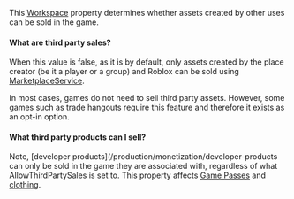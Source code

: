 This [Workspace](https://create.roblox.com/docs/reference/engine/classes/Workspace) property determines whether assets created by other uses
can be sold in the game.

#### What are third party sales?

When this value is false, as it is by default, only assets created by the
place creator (be it a player or a group) and Roblox can be sold using
[MarketplaceService](https://create.roblox.com/docs/reference/engine/classes/MarketplaceService).

In most cases, games do not need to sell third party assets. However, some
games such as trade hangouts require this feature and therefore it exists
as an opt-in option.

#### What third party products can I sell?

Note, [developer products](/production/monetization/developer-products can
only be sold in the game they are associated with, regardless of what
AllowThirdPartySales is set to. This property affects
[Game Passes](/production/monetization/game-passes) and
[clothing](/avatar/accessories/classic-clothing).